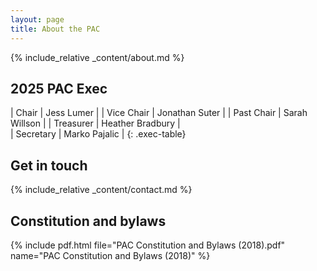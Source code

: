 ```yaml
---
layout: page
title: About the PAC
---
```


{% include_relative _content/about.md %}

## 2025 PAC Exec

| Chair      | Jess Lumer       |
| Vice Chair | Jonathan Suter   |
| Past Chair | Sarah Willson    |
| Treasurer  | Heather Bradbury |  
| Secretary  | Marko Pajalic    |
{: .exec-table}

## Get in touch
{% include_relative _content/contact.md %}

## Constitution and bylaws
{% include pdf.html file="PAC Constitution and Bylaws (2018).pdf" name="PAC Constitution and Bylaws (2018)" %}